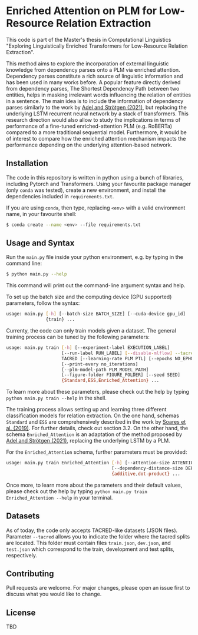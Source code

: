 # Enriched Attention on PLM for Low-Resource Relation Extraction

This code is part of the Master's thesis in Computational Linguistics "Exploring Linguistically Enriched Transformers 
for Low-Resource Relation Extraction".

This method aims to explore the incorporation of external linguistic knowledge from dependency parses onto a PLM  via 
enriched attention. Dependency parses constitute a rich source of linguistic information and has been used 
in many works before. A popular feature directly derived from dependency parses, The Shortest Dependency 
Path between two entities, helps in masking irrelevant words influencing the relation of entities in a sentence.
The main idea is to include the information of dependency parses similarly to the work by 
[Adel and Strötgen (2021)](https://arxiv.org/pdf/2104.10899.pdf),
but replacing the underlying LSTM recurrent neural network by a stack of transformers. 
This research direction would also allow to study the implications in terms of performance of a fine-tuned
enriched-attention PLM (e.g. RoBERTa) compared to a more traditional sequential model. 
Furthermore, it would be of interest to compare how the enriched attention mechanism impacts the performance 
depending on the underlying attention-based network.



## Installation

The code in this repository is written in python using a bunch of libraries, including Pytorch and Transformers. 
Using your favourite package manager (only `conda` was tested), create a new environment, and install the dependencies
included in `requirements.txt`.

If you are using `conda`, then type, replacing `<env>` with a valid environment name, in your favourite shell:
```bash
$ conda create --name <env> --file requirements.txt
```

## Usage and Syntax

Run the `main.py` file inside your python environment, e.g. by typing in the command line:
```bash
$ python main.py --help
```
This command will print out the command-line argument syntax and help.

To set up the batch size and the computing device (GPU supported) parameters, follow the syntax:
```bash
usage: main.py [-h] [--batch-size BATCH_SIZE] [--cuda-device gpu_id]
               {train} ...

```

Currenty, the code can only train models given a dataset. The general training process 
can be tuned by the following parameters:

```bash
usage: main.py train [-h] [--experiment-label EXECUTION_LABEL]
                     [--run-label RUN_LABEL] [--disable-mlflow] --tacred
                     TACRED [--learning-rate PLM PTL] [--epochs NO_EPHOCS]
                     [--print-every no_iterations]
                     [--plm-model-path PLM_MODEL_PATH]
                     [--figure-folder FIGURE_FOLDER] [--seed SEED]
                     {Standard,ESS,Enriched_Attention} ...
```
To learn more about these parameters, please check out the help by typing `python main.py train --help` in the shell.

The training process allows setting up and learning three different classification models for relation
extraction. On the one hand, schemas `Standard` and `ESS` are comprehensively described in the work by 
[Soares et al. (2019)](https://arxiv.org/pdf/1906.03158.pdf). For further details, check out section 3.2. 
On the other hand, the schema `Enriched_Attention` is an adaptation of the method proposed by 
[Adel and Strötgen (2021)](https://arxiv.org/pdf/2104.10899.pdf), replacing the underlying LSTM by a 
PLM.

For the `Enriched_Attention` schema, further parameters must be provided:
```bash
usage: main.py train Enriched_Attention [-h] [--attention-size ATTENTION_SIZE]
                                        [--dependency-distance-size DEPENDENCY_DISTANCE_SIZE]
                                        {additive,dot-product} ...
```

Once more, to learn more about the parameters and their default values, please check out the help by typing `python main.py train Enriched_Attention --help`
in your terminal.

## Datasets

As of today, the code only accepts TACRED-like datasets (JSON files). Parameter `--tacred` allows you to
indicate the folder where the tacred splits are located. This folder must contain files `train.json`, `dev.json`,
and `test.json` which correspond to the train, development and test splits, respectively.

## Contributing
Pull requests are welcome. For major changes, please open an issue first to discuss what you would like to change.


## License
TBD